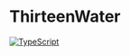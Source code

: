 # ThirteenWater
[![TypeScript](https://badges.frapsoft.com/typescript/love/typescript.svg?v=101)](https://github.com/ellerbrock/typescript-badges/)
